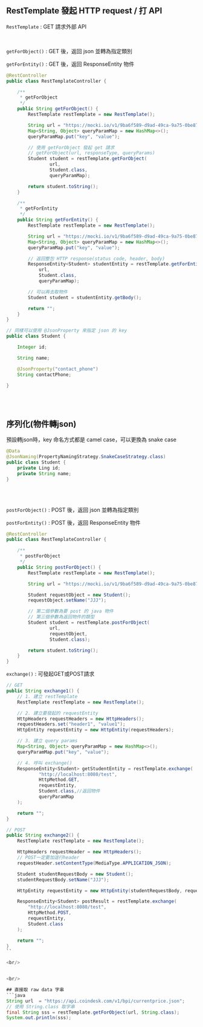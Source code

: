 ## RestTemplate 發起 HTTP request / 打 API
`RestTemplate` : GET 請求外部 API

<br/>

`getForObject()` : GET 後，返回 json 並轉為指定類別

`getForEntity()` : GET 後，返回 ResponseEntity 物件
```java
@RestController
public class RestTemplateController {

    /**
     * getForObject 
     */
    public String getForObject() {
        RestTemplate restTemplate = new RestTemplate();

        String url = "https://mocki.io/v1/9ba6f589-d9ad-49ca-9a75-0be8710404fd";
        Map<String, Object> queryParamMap = new HashMap<>();
        queryParamMap.put("key", "value");

        // 使用 getForObject 發起 get 請求
        // getForObject(url, responseType, queryParams)
        Student student = restTemplate.getForObject(
                url,
                Student.class,
                queryParamMap);

        return student.toString();
    }

    /**
     * getForEntity 
     */
    public String getForEntity() {
        RestTemplate restTemplate = new RestTemplate();

        String url = "https://mocki.io/v1/9ba6f589-d9ad-49ca-9a75-0be8710404fd";
        Map<String, Object> queryParamMap = new HashMap<>();
        queryParamMap.put("key", "value");

        // 返回整包 HTTP response(status code, header, body)
        ResponseEntity<Student> studentEntity = restTemplate.getForEntity(
            url,
            Student.class,
            queryParamMap);

        // 可以再去取物件
        Student student = studentEntity.getBody();

        return "";
    }
}
```
```java
// 同樣可以使用 @JsonProperty 來指定 json 的 key
public class Student {

    Integer id;

    String name;

    @JsonProperty("contact_phone")
    String contactPhone;

}
```

<br/>

<br/>

## 序列化(物件轉json)
預設轉json時，key 命名方式都是 camel case，可以更換為 snake case
```java
@Data
@JsonNaming(PropertyNamingStrategy.SnakeCaseStrategy.class)
public class Student {
    private Ling id;
    private String name;
}
```


<br/>

<br/>

`postForObject()` : POST 後，返回 json 並轉為指定類別

`postForEntity()` : POST 後，返回 ResponseEntity 物件
```java
@RestController
public class RestTemplateController {

    /**
     * postForObject 
     */
    public String postForObject() {
        RestTemplate restTemplate = new RestTemplate();

        String url = "https://mocki.io/v1/9ba6f589-d9ad-49ca-9a75-0be8710404fd";

        Student requestObject = new Student();
        requestObject.setName("JJJ");

        // 第二個參數為要 post 的 java 物件
        // 第三個參數為返回物件的類型
        Student student = restTemplate.postForObject(
                url,
                requestObject,
                Student.class);

        return student.toString();
    }
}
```

`exchange()` : 可發起GET或POST請求

```java
// GET
public String exchange1() {
    // 1. 建立 restTemplate
    RestTemplate restTemplate = new RestTemplate();

    // 2. 建立要發起的 requestEntity
    HttpHeaders requestHeaders = new HttpHeaders();
    requestHeaders.set("header1", "value1");
    HttpEntity requestEntity = new HttpEntity(requestHeaders);

    // 3. 建立 query params
    Map<String, Object> queryParamMap = new HashMap<>();
    queryParamMap.put("key", "value");

    // 4. 呼叫 exchange()
    ResponseEntity<Student> getStudentEntity = restTemplate.exchange(
            "http://localhost:8080/test",
            HttpMethod.GET,
            requestEntity,
            Student.class,//返回物件
            queryParamMap
    );

    return "";
}

```

```java
// POST
public String exchange2() {
    RestTemplate restTemplate = new RestTemplate();

    HttpHeaders requestHeader = new HttpHeaders();
    // POST一定要加這行header
    requestHeader.setContentType(MediaType.APPLICATION_JSON);

    Student studentRequestBody = new Student();
    studentRequestBody.setName("JJJ");

    HttpEntity requestEntity = new HttpEntity(studentRequestBody, requestHeader);

    ResponseEntity<Student> postResult = restTemplate.exchange(
        "http://localhost:8080/test",
        HttpMethod.POST,
        requestEntity,
        Student.class
    );

    return "";
}
``

<br/>


<br/>

## 直接取 raw data 字串
```java
String url  = "https://api.coindesk.com/v1/bpi/currentprice.json";
// 使用 String.class 取字串
final String sss = restTemplate.getForObject(url, String.class);
System.out.println(sss);
```